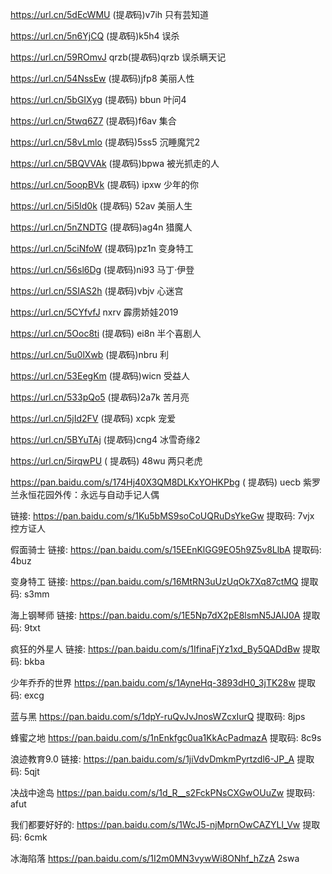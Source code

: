 

https://url.cn/5dEcWMU      (提*取*码)v7ih    只有芸知道


https://url.cn/5n6YjCQ      (提*取*码)k5h4    误杀

https://url.cn/59ROmvJ  qrzb(提*取*码)qrzb  误杀瞒天记

https://url.cn/54NssEw      (提*取*码)jfp8  美丽人性

 
https://url.cn/5bGIXyg   (提*取*码) bbun    叶问4


https://url.cn/5twq6Z7   (提*取*码)f6av 集合

https://url.cn/58vLmlo  (提*取*码)5ss5  沉睡魔咒2


https://url.cn/5BQVVAk   (提*取*码)bpwa 被光抓走的人

https://url.cn/5oopBVk   (提*取*码) ipxw 少年的你

https://url.cn/5i5Id0k  (提*取*码) 52av 美丽人生

https://url.cn/5nZNDTG  (提*取*码)ag4n  猎魔人

https://url.cn/5ciNfoW   (提*取*码)pz1n 变身特工 


https://url.cn/56sl6Dg  (提*取*码)ni93  马丁·伊登

https://url.cn/5SIAS2h  (提*取*码)vbjv 心迷宫

https://url.cn/5CYfvfJ  nxrv 霹雳娇娃2019

https://url.cn/5Ooc8ti  (提*取*码) ei8n 半个喜剧人

https://url.cn/5u0lXwb (提*取*码)nbru 利

https://url.cn/53EegKm  (提*取*码)wicn 受益人

https://url.cn/533pQo5  (提*取*码)2a7k 苦月亮

https://url.cn/5jId2FV  (提*取*码) xcpk 宠爱
  
https://url.cn/5BYuTAj    (提*取*码)cng4  冰雪奇缘2

https://url.cn/5irqwPU ( 提*取*码) 48wu 两只老虎

https://pan.baidu.com/s/174Hj40X3QM8DLKxYOHKPbg  ( 提*取*码) uecb 紫罗兰永恒花园外传：永远与自动手记人偶

链接: https://pan.baidu.com/s/1Ku5bMS9soCoUQRuDsYkeGw 提取码: 7vjx   控方证人

假面骑士 链接: https://pan.baidu.com/s/15EEnKlGG9EO5h9Z5v8LlbA 提取码: 4buz



变身特工 链接: https://pan.baidu.com/s/16MtRN3uUzUqOk7Xq87ctMQ 提取码: s3mm


海上钢琴师 链接: https://pan.baidu.com/s/1E5Np7dX2pE8lsmN5JAlJ0A 提取码: 9txt

 疯狂的外星人 链接: https://pan.baidu.com/s/1IfinaFjYz1xd_By5QADdBw 提取码: bkba
 
 
少年乔乔的世界 https://pan.baidu.com/s/1AyneHq-3893dH0_3jTK28w 提取码: excg  

蓝与黑 https://pan.baidu.com/s/1dpY-ruQvJvJnosWZcxIurQ 提取码: 8jps

蜂蜜之地 https://pan.baidu.com/s/1nEnkfgc0ua1KkAcPadmazA 提取码: 8c9s

浪迹教育9.0 链接: https://pan.baidu.com/s/1jiVdvDmkmPyrtzdl6-JP_A 提取码: 5qjt 

决战中途岛  https://pan.baidu.com/s/1d_R__s2FckPNsCXGwOUuZw 提取码: afut

我们都要好好的: https://pan.baidu.com/s/1WcJ5-njMprnOwCAZYLl_Vw 提取码: 6cmk

冰海陷落  https://pan.baidu.com/s/1I2m0MN3vywWi8ONhf_hZzA    2swa

